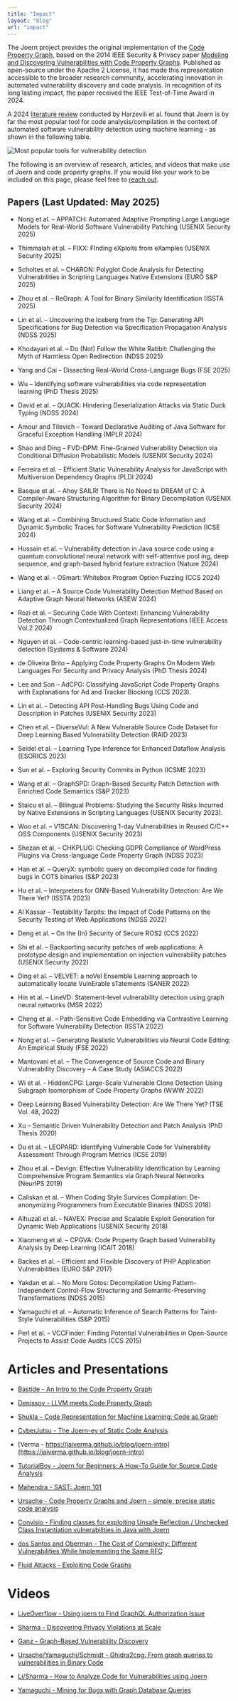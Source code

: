 ```yaml
---
title: "Impact"
layout: "blog"
url: "impact"
---
```


The Joern project provides the original implementation of the [Code Property Graph](https://en.wikipedia.org/wiki/Code_property_graph), based on the 2014 IEEE Security & Privacy paper [Modeling and Discovering Vulnerabilities with Code Property Graphs](https://fabianyamaguchi.com/files/2014-ieeesp.pdf). Published as open-source under the Apache 2 License, it has made this representation accessible to the broader research community, accelerating innovation in automated vulnerability discovery and code analysis. In recognition of its long lasting impact, the paper received the IEEE Test-of-Time Award in 2024.

A 2024 [literature review](https://dl.acm.org/doi/10.1145/3699711) conducted by Harzevili et al. found that Joern is by far the most popular tool for code analysis/compilation in the context of automated software vulnerability detection using machine learning - as shown in the following table.


![Most popular tools for vulnerability detection](/img/table.png)


The following is an overview of research, articles, and videos that make use of Joern and code property graphs. If you would like your work to be included on this page, please feel free to [reach out](mailto:contact@whirlylabs.com).

## Papers (Last Updated: May 2025)

* Nong et al. – APPATCH: Automated Adaptive Prompting Large Language Models for Real-World Software Vulnerability Patching (USENIX Security 2025)

* Thimmaiah et al. – FIXX: FInding eXploits from eXamples (USENIX Security 2025)

* Scholtes et al. – CHARON: Polyglot Code Analysis for Detecting Vulnerabilities in Scripting Languages Native Extensions (EURO S&P 2025)

* Zhou et al. – ReGraph: A Tool for Binary Similarity Identification (ISSTA 2025)

* Lin et al. – Uncovering the Iceberg from the Tip: Generating API Specifications for Bug Detection via Specification Propagation Analysis (NDSS 2025)

* Khodayari et al. – Do (Not) Follow the White Rabbit: Challenging the Myth of Harmless Open Redirection (NDSS 2025)

* Yang and Cai – Dissecting Real-World Cross-Language Bugs (FSE 2025)

* Wu – Identifying software vulnerabilities via code representation learning (PhD Thesis 2025)


* David et al. – QUACK: Hindering Deserialization Attacks via Static Duck Typing (NDSS 2024)

* Amour and Tilevich – Toward Declarative Auditing of Java Software for Graceful Exception Handling (MPLR 2024)

* Shao and Ding – FVD-DPM: Fine-Grained Vulnerability Detection via Conditional Diffusion Probabilistic Models (USENIX Security 2024)

* Ferreira et al. – Efficient Static Vulnerability Analysis for JavaScript with Multiversion Dependency Graphs (PLDI 2024)

* Basque et al. – Ahoy SAILR! There is No Need to DREAM of C: A Compiler-Aware Structuring Algorithm for Binary Decompilation (USENIX Security 2024)

* Wang et al. – Combining Structured Static Code Information and Dynamic Symbolic Traces for Software Vulnerability Prediction (ICSE 2024)

* Hussain et al. – Vulnerability detection in Java source code using a quantum convolutional neural network with self-attentive pool ing, deep sequence, and graph-based hybrid feature extraction (Nature 2024)

* Wang et al. – OSmart: Whitebox Program Option Fuzzing (CCS 2024)

* Liang et al. – A Source Code Vulnerability Detection Method Based on Adaptive Graph Neural Networks (ASEW 2024)

* Rozi et al. – Securing Code With Context: Enhancing Vulnerability Detection Through Contextualized Graph Representations (IEEE Access Vol.2 2024)

* Nguyen et al. – Code-centric learning-based just-in-time vulnerability detection (Systems & Software 2024)

* de Oliveira Brito – Applying Code Property Graphs On Modern Web Languages For Security and Privacy Analysis (PhD Thesis 2024)


* Lee and Son – AdCPG: Classifying JavaScript Code Property Graphs with Explanations for Ad and Tracker Blocking (CCS 2023).

* Lin et al. – Detecting API Post-Handling Bugs Using Code and Description in Patches (USENIX Security 2023)

* Chen et al. – DiverseVul: A New Vulnerable Source Code Dataset for Deep Learning Based Vulnerability Detection (RAID 2023)

* Seidel et al. – Learning Type Inference for Enhanced Dataflow Analysis (ESORICS 2023)

* Sun et al. – Exploring Security Commits in Python (ICSME 2023)

* Wang et al. – GraphSPD: Graph-Based Security Patch Detection with Enriched Code Semantics (S&P 2023)

* Staicu et al. – Bilingual Problems: Studying the Security Risks Incurred by Native Extensions in Scripting Languages (USENIX Security 2023).

* Woo et al. – V1SCAN: Discovering 1-day Vulnerabilities in Reused C/C++ OSS Components (USENIX Security 2023)

* Shezan et al. – CHKPLUG: Checking GDPR Compliance of WordPress Plugins via Cross-language Code Property Graph (NDSS 2023)

* Han et al. – QueryX: symbolic query on decompiled code for finding bugs in COTS binaries (S&P 2023)

* Hu et al. – Interpreters for GNN-Based Vulnerability Detection: Are We There Yet? (ISSTA 2023)





* Al Kassar – Testability Tarpits: the Impact of Code Patterns on the Security Testing of Web Applications (NDSS 2022)

* Deng et al. – On the (In) Security of Secure ROS2 (CCS 2022)

* Shi et al. – Backporting security patches of web applications: A prototype design and implementation on injection vulnerability patches (USENIX Security 2022)

* Ding et al. – VELVET: a noVel Ensemble Learning approach to automatically locate VulnErable sTatements (SANER 2022)

* Hin et al. – LineVD: Statement-level vulnerability detection using graph neural networks (MSR 2022)

* Cheng et al. – Path-Sensitive Code Embedding via Contrastive Learning for Software Vulnerability Detection (ISSTA 2022)

* Nong et al. – Generating Realistic Vulnerabilities via Neural Code Editing: An Empirical Study (FSE 2022)

* Mantovani et al. – The Convergence of Source Code and Binary Vulnerability Discovery – A Case Study (ASIACCS 2022)

* Wi et al. - HiddenCPG: Large-Scale Vulnerable Clone Detection Using Subgraph Isomorphism of Code Property Graphs (WWW 2022)

* Deep Learning Based Vulnerability Detection: Are We There Yet? (TSE Vol. 48, 2022)


* Xu – Semantic Driven Vulnerability Detection and Patch Analysis (PhD Thesis 2020)


* Du et al. – LEOPARD: Identifying Vulnerable Code for Vulnerability Assessment Through Program Metrics (ICSE 2019)

* Zhou et al. – Devign: Effective Vulnerability Identification by Learning Comprehensive Program Semantics via Graph Neural Networks (NeurIPS 2019)


* Caliskan et al. – When Coding Style Survices Compilation: De-anonymizing Programmers from Executable Binaries (NDSS 2018)

* Alhuzali et al. – NAVEX: Precise and Scalable Exploit Generation for Dynamic Web Applications (USENIX Security 2018)

* Xiaomeng et al. – CPGVA: Code Property Graph based Vulnerability Analysis by Deep Learning (ICAIT 2018)




* Backes et al. – Efficient and Flexible Discovery of PHP Application Vulnerabilities (EURO S&P 2017)



* Yakdan et al. – No More Gotos: Decompilation Using Pattern-Independent Control-Flow Structuring and Semantic-Preserving Transformations (NDSS 2015)

* Yamaguchi et al. – Automatic Inference of Search Patterns for Taint-Style Vulnerabilities (S&P 2015)

* Perl et al. – VCCFinder: Finding Potential Vulnerabilities in Open-Source Projects to Assist Code Audits (CCS 2015)



# Articles and Presentations

* [Bastide - An Intro to the Code Property Graph](https://coderpad.io/blog/development/code-property-graph-oriented-databases-source-code-analysis/)

* [Denissov - LLVM meets Code Property Graph](https://lowlevelbits.org/llvm-meets-code-property-graphs/)

* [Shukla – Code Representation for Machine Learning: Code as Graph](https://blog.embold.io/code-representation-for-machine-learning-code-as-graph/)

* [CyberJutsu - The Joern-ey of Static Code Analysis](https://www.slideshare.net/slideshow/cyberjutsu-the-joern-ey-of-static-code-analysis-pdf/272177431)

* [Verma - https://jaiverma.github.io/blog/joern-intro](https://jaiverma.github.io/blog/joern-intro)

* [TutorialBoy - Joern for Beginners: A How-To Guide for Source Code Analysis](https://tutorialboy.medium.com/joern-for-beginners-a-how-to-guide-for-source-code-analysis-7d03e1d82f82)

* [Mahendra - SAST: Joern 101](https://akhilmahendra.com/blog/program-analysis-with-joern/)

* [Ursache - Code Property Graphs and Joern – simple, precise static code analysis](https://infocondb.org/con/summercon/summercon-2023/code-property-graphs-joern-simple-precise-static-code-analysis)

* [Convisio - Finding classes for exploiting Unsafe Reflection / Unchecked Class Instantiation vulnerabilities in Java with Joern](https://blog.convisoappsec.com/en/finding-classes-to-exploit-insecure-unchecked-vulnerabilities-in-java-with-joern/)

* [dos Santos and Oberman - The Cost of Complexity: Different Vulnerabilities While Implementing the Same RFC](https://i.blackhat.com/asia-21/Thursday-Handouts/as-21-dosSantos-The-Cost-of-Complexity-Different-Vulnerabilities-While-Implementing-the-Same-RFC.pdf)

* [Fluid Attacks - Exploiting Code Graphs](https://fluidattacks.com/blog/exploit-code-graph/)

# Videos

* [LiveOverflow - Using joern to Find GraphQL Authorization Issue](https://www.youtube.com/watch?v=tBon33o2aS4&t=111s)

* [Sharma - Discovering Privacy Violations at Scale](https://www.youtube.com/watch?v=GI5QK4bfvF8)

* [Ganz - Graph-Based Vulnerability Discovery](https://www.youtube.com/watch?v=KWG5v1oHwMM)

* [Ursache/Yamaguchi/Schmidt - Ghidra2cpg: From graph queries to vulnerabilities in Binary Code](https://www.youtube.com/watch?v=hfxCDx9BTLo)

* [Li/Sharma - How to Analyze Code for Vulnerabilities using Joern](https://www.youtube.com/watch?v=qtGRNb_2Khs)

* [Yamaguchi - Mining for Bugs with Graph Database Queries](https://www.youtube.com/watch?v=gJGX7y053E8)
